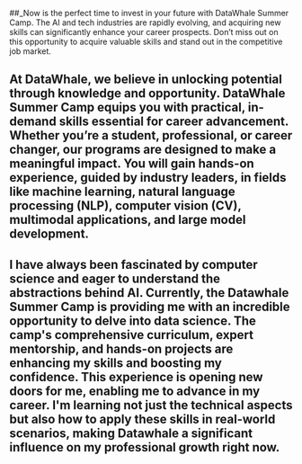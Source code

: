 ##_Now is the perfect time to invest in your future with DataWhale Summer Camp. The AI and tech industries are rapidly evolving, and acquiring new skills can significantly enhance your career prospects. Don’t miss out on this opportunity to acquire valuable skills and stand out in the competitive job market.
 ## At DataWhale, we believe in unlocking potential through knowledge and opportunity. DataWhale Summer Camp equips you with practical, in-demand skills essential for career advancement. Whether you’re a student, professional, or career changer, our programs are designed to make a meaningful impact. You will gain hands-on experience, guided by industry leaders, in fields like machine learning, natural language processing (NLP), computer vision (CV), multimodal applications, and large model development.
## I have always been fascinated by computer science and eager to understand the abstractions behind AI. Currently, the Datawhale Summer Camp is providing me with an incredible opportunity to delve into data science. The camp's comprehensive curriculum, expert mentorship, and hands-on projects are enhancing my skills and boosting my confidence. This experience is opening new doors for me, enabling me to advance in my career. I'm learning not just the technical aspects but also how to apply these skills in real-world scenarios, making Datawhale a significant influence on my professional growth right now.
